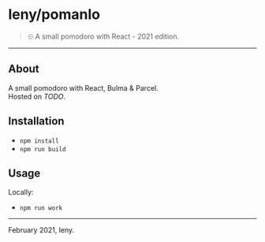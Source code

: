 # leny/pomanlo

> ⏲ A small pomodoro with React - 2021 edition.

* * *

## About

A small pomodoro with React, Bulma & Parcel.  
Hosted on *TODO*.

## Installation

- `npm install`
- `npm run build`

## Usage 

Locally:

- `npm run work`

* * *

February 2021, leny.